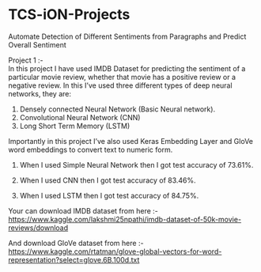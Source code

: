 # TCS-iON-Projects
Automate Detection of Different Sentiments from Paragraphs and Predict Overall Sentiment

Project 1 :-  
In this project I have used IMDB Dataset for predicting the sentiment of a particular movie review, whether that movie has a positive review or a negative review.
In this I’ve used three different types of deep neural networks, they are:
1. Densely connected Neural Network (Basic Neural network).
2. Convolutional Neural Network (CNN)
3. Long Short Term Memory (LSTM)


Importantly in this project I’ve also used Keras Embedding Layer and GloVe word embeddings to convert text to numeric form.

1. When I used Simple Neural Network then I got test accuracy of 73.61%.

2. When I used CNN then I got test accuracy of 83.46%.

3. When I used LSTM then I got test accuracy of 84.75%.


Your can download IMDB dataset from here :- 
https://www.kaggle.com/lakshmi25npathi/imdb-dataset-of-50k-movie-reviews/download

And download GloVe dataset from here :-
https://www.kaggle.com/rtatman/glove-global-vectors-for-word-representation?select=glove.6B.100d.txt
